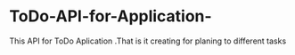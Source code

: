 # ToDo-API-for-Application-
This API for ToDo Aplication .That is it creating for  planing to different tasks
